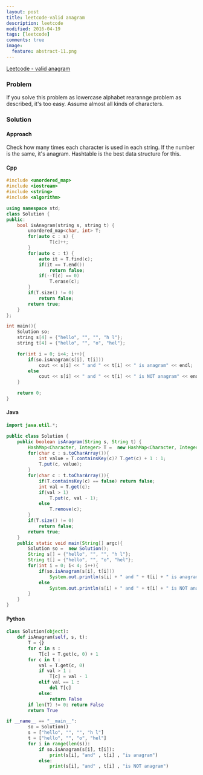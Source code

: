 ```yaml
---
layout: post
title: leetcode-valid anagram
description: leetcode
modified: 2016-04-19
tags: [leetcode]
comments: true
image:
  feature: abstract-11.png
---
```

[Leetcode - valid anagram](https://leetcode.com/problems/valid-anagram/)

### Problem

If you solve this problem as lowercase alphabet rearannge problem as described, it's too easy. Assume almost all kinds of characters.  

### Solution

#### Approach

Check how many times each character is used in each string. If the number is the same, it's anagram. Hashtable is the best data structure for this.  

#### Cpp

```cpp
#include <unordered_map>
#include <iostream>
#include <string>
#include <algorithm>

using namespace std;
class Solution {
public:
    bool isAnagram(string s, string t) {
        unordered_map<char, int> T;         
        for(auto c : s) {
                T[c]++;
        }
        for(auto c : t) {
            auto it = T.find(c);
            if(it == T.end())
                return false;   
            if(--T[c] == 0)
                T.erase(c); 
        }
        if(T.size() != 0)
            return false;
        return true;
    }
};

int main(){
	Solution so;
	string s[4] = {"hello", "", "", "h l"};
	string t[4] = {"hello", "", "o", "hel"};

	for(int i = 0; i<4; i++){
		if(so.isAnagram(s[i], t[i]))
			cout << s[i] << " and " << t[i] << " is anagram" << endl;
		else 
			cout << s[i] << " and " << t[i] << " is NOT anagram" << endl;
	}

	return 0;
}
```

#### Java

```java
import java.util.*;

public class Solution {
    public boolean isAnagram(String s, String t) {
        HashMap<Character, Integer> T =  new HashMap<Character, Integer>();
        for(char c : s.toCharArray()){
            int value = T.containsKey(c)? T.get(c) + 1 : 1;
            T.put(c, value);
        }
        for(char c : t.toCharArray()){
            if(T.containsKey(c) == false) return false;
            int val = T.get(c);
            if(val > 1)
                T.put(c, val - 1);
            else
                T.remove(c);
        }
        if(T.size() != 0)
            return false;
        return true;
    }
    public static void main(String[] argc){
        Solution so =  new Solution();
        String s[] = {"hello", "", "", "h l"};
        String t[] = {"hello", "", "o", "hel"};
        for(int i = 0; i< 4; i++){
            if(so.isAnagram(s[i], t[i]))
                System.out.println(s[i] + " and " + t[i] + " is anagram");
            else
                System.out.println(s[i] + " and " + t[i] + " is NOT anagram");
        }   
    } 
}
```

#### Python

```python
class Solution(object):
    def isAnagram(self, s, t):
        T = {}
        for c in s :
            T[c] = T.get(c, 0) + 1
        for c in t :
            val = T.get(c, 0)  
            if val > 1 : 
                T[c] = val - 1
            elif val == 1 :
                del T[c]
            else:
                return False
        if len(T) != 0: return False
        return True

if __name__ == "__main__":
        so = Solution()
        s = ["hello", "", "", "h l"]
        t = ["hello", "", "o", "hel"]
        for i in range(len(s)):
            if so.isAnagram(s[i], t[i]):
                print(s[i], "and" , t[i] , "is anagram")
            else:
                print(s[i], "and" , t[i] , "is NOT anagram")
```
